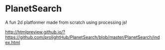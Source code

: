 # PlanetSearch

A fun 2d platformer made from scratch using processing js!

http://htmlpreview.github.io/?https://github.com/prolightHub/PlanetSearch/blob/master/PlanetSearch/index.html

